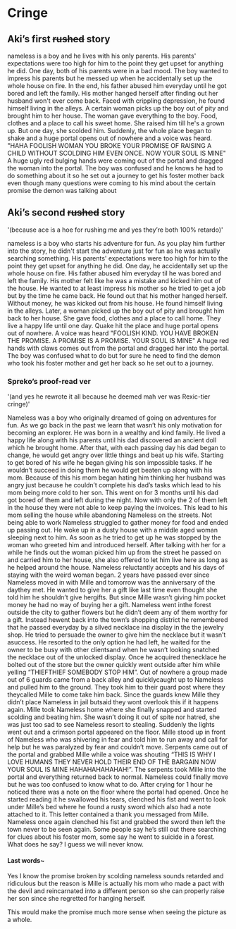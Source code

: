 # Cringe

## Aki’s first ~~rushed~~ story

nameless is a boy and he lives with his only parents. His parents' expectations were too high for him to the point they get upset for anything he did. One day, both of his parents were in a bad mood. The boy wanted to impress his parents but he messed up when he accidentally set up the whole house on fire. In the end, his father abused him everyday until he got bored and left the family. His mother hanged herself after finding out her husband won't ever come back. Faced with crippling depression, he found himself living in the alleys. A certain woman picks up the boy out of pity and brought him to her house. The woman gave everything to the boy. Food, clothes and a place to call his sweet home. She raised him till he's a grown up. But one day, she scolded him. Suddenly, the whole place began to shake and a huge portal opens out of nowhere and a voice was heard. "HAHA FOOLISH WOMAN YOU BROKE YOUR PROMISE OF RAISING A CHILD WITHOUT SCOLDING HIM EVEN ONCE. NOW YOUR SOUL IS MINE" A huge ugly red bulging hands were coming out of the portal and dragged the woman into the portal. The boy was confused and he knows he had to do something about it so he set out a journey to get his foster mother back even though many questions were coming to his mind about the certain promise the demon was talking about

## Aki’s second ~~rushed~~ story

'(because ace is a hoe for rushing me and yes they’re both 100% retardo)'

nameless is a boy who starts his adventure for fun. As you play him further into the story, he didn't start the adventure just for fun as he was actually searching something. His parents' expectations were too high for him to the point they get upset for anything he did. One day, he accidentally set up the whole house on fire. His father abused him everyday til he was bored and left the family. His mother felt like he was a mistake and kicked him out of the house. He wanted to at least impress his mother so he tried to get a job but by the time he came back. He found out that his mother hanged herself. Without money, he was kicked out from his house. He found himself living in the alleys. Later, a woman picked up the boy out of pity and brought him back to her house. She gave food, clothes and a place to call home. They live a happy life until one day. Quake hit the place and huge portal opens out of nowhere. A voice was heard "FOOLISH KIND. YOU HAVE BROKEN THE PROMISE. A PROMISE IS A PROMISE. YOUR SOUL IS MINE" A huge red hands with claws comes out from the portal and dragged her into the portal. The boy was confused what to do but for sure he need to find the demon who took his foster mother and get her back so he set out to a journey.

### Spreko’s proof-read ver

'(and yes he rewrote it all because he deemed mah ver was Rexic-tier cringe)'

Nameless was a boy who originally dreamed of going on adventures for fun. As we go back in the past we learn that wasn’t his only motivation for becoming an explorer. He was born in a wealthy and kind family. He lived a happy life along with his parents until his dad discovered an ancient doll which he brought home. After that, with each passing day his dad began to change, he would get angry over little things and beat up his wife. Starting to get bored of his wife he began giving his son impossible tasks. If he wouldn’t succeed in doing them he would get beaten up along with his mom. Because of this his mom began hating him thinking her husband was angry just because he couldn’t complete his dad’s tasks which lead to his mom being more cold to her son. This went on for 3 months until his dad got bored of them and left during the night. Now with only the 2 of them left in the house they were not able to keep paying the invoices. This lead to his mom selling the house while abandoning Nameless on the streets. Not being able to work Nameless struggled to gather money for food and ended up passing out.
He woke up in a dusty house with a middle aged woman sleeping next to him. As soon as he tried to get up he was stopped by the woman who greeted him and introduced herself. After talking with her for a while he finds out the woman picked him up from the street he passed on and carried him to her house, she also offered to let him live here as long as he helped around the house. Nameless reluctantly accepts and his days of staying with the weird woman began.
2 years have passed ever since Nameless moved in with Mille and tomorrow was the anniversary of the daythey met. He wanted to give her a gift like last time even thought she told him he shouldn’t give hergifts. But since Mille wasn’t giving him pocket money he had no way of buying her a gift. Nameless went inthe forest outside the city to gather flowers but he didn’t deem any of them worthy for a gift. Instead hewent back into the town’s shopping district he remembered that he passed everyday by a silved necklace ina display in the the jewelry shop. He tried to persuade the owner to give him the necklace but it wasn’t asuccess. He resorted to the only option he had left, he waited for the owner to be busy with other clientsand when he wasn’t looking snatched the necklace out of the unlocked display. Once he acquired thenecklace he bolted out of the store but the owner quickly went outside after him while yelling “THIEFTHIEF SOMEBODY STOP HIM”. Out of nowhere a group made out of 6 guards came from a back alley and quicklycaught up to Nameless and pulled him to the ground. They took him to their guard post where they theycalled Mille to come take him back. Since the guards knew Mille they didn’t place Nameless in jail butsaid they wont overlook this if it happens again.
Mille took Nameless home where she finally snapped and started scolding and beating him. She wasn’t doing it out of spite nor hatred, she was just too sad to see Nameless resort to stealing. Suddenly the lights went out and a crimson portal appeared on the floor. Mille stood up in front of Nameless who was shivering in fear and told him to run away and call for help but he was paralyzed by fear and couldn’t move. Serpents came out of the portal and grabbed Mille while a voice was shouting “THIS IS WHY I LOVE HUMANS THEY NEVER HOLD THEIR END OF THE BARGAIN NOW YOUR SOUL IS MINE HAHAHAHAHAHAH!”. The serpents took Mille into the portal and everything returned back to normal. Nameless could finally move but he was too confused to know what to do. After crying for 1 hour he noticed there was a note on the floor where the portal had opened. Once he started reading it he swallowed his tears, clenched his fist and went to look under Mille’s bed where he found a rusty sword which also had a note attached to it. This letter contained a thank you messaged from Mille. Nameless once again clenched his fist and grabbed the sword then left the town never to be seen again.
Some people say he’s still out there searching for clues about his foster mom, some say he went to suicide in a forest. What does he say? I guess we will never know.

#### Last words~

Yes I know the promise broken by scolding nameless sounds retarded and ridiculous but the reason is Mille is actually his mom who made a pact with the devil and reincarnated into a different person so she can properly raise her son since she regretted for hanging herself.

This would make the promise much more sense when seeing the picture as a whole.

